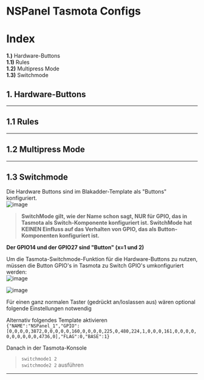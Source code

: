 # NSPanel Tasmota Configs

# Index
**1.)** Hardware-Buttons  
**1.1)**    Rules  
**1.2)**    Multipress Mode  
**1.3)**    Switchmode


## 1. Hardware-Buttons

***

## 1.1  Rules

***

## 1.2  Multipress Mode

***

## 1.3  Switchmode

Die Hardware Buttons sind im Blakadder-Template als "Buttons" konfiguriert.  
![image](https://user-images.githubusercontent.com/102996011/189384620-7bd59a70-d807-451b-84d3-bf40b9b0c1d8.png)

> **SwitchMode gilt, wie der Name schon sagt, NUR für GPIO, das in Tasmota als Switch<x>-Komponente konfiguriert ist. SwitchMode hat KEINEN Einfluss auf das Verhalten von GPIO, das als Button<x>-Komponenten konfiguriert ist.**

**Der GPIO14 und der GPIO27 sind "Button<x>" (x=1 und 2)**

Um die Tasmota-Switchmode-Funktion für die Hardware-Buttons zu nutzen, müssen die Button GPIO's in Tasmota zu Switch GPIO's umkonfiguriert werden:  
![image](https://user-images.githubusercontent.com/102996011/189382319-3830b438-2e4c-40c8-930e-46177d48b146.png)  

![image](https://user-images.githubusercontent.com/102996011/189382449-5d870f37-10b8-4f59-8ea1-8a38aa8d3a0b.png)  

Für einen ganz normalen Taster (gedrückt an/loslassen aus) wären optional folgende Einstellungen notwendig  

Alternativ folgendes Template aktivieren  
`{"NAME":"NSPanel_1","GPIO":[0,0,0,0,3872,0,0,0,0,0,160,0,0,0,0,225,0,480,224,1,0,0,0,161,0,0,0,0,0,0,0,0,0,0,4736,0],"FLAG":0,"BASE":1}`  

Danach in der Tasmota-Konsole  
> `switchmode1 2`  
> `switchmode2 2`
ausführen  

***


